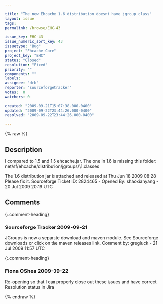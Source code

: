 ```yaml
---

title: "The new Ehcache 1.6 distribution doesnt have jgroup class"
layout: issue
tags: 
permalink: /browse/EHC-43

issue_key: EHC-43
issue_numeric_sort_key: 43
issuetype: "Bug"
project: "Ehcache Core"
project_key: "EHC"
status: "Closed"
resolution: "Fixed"
priority: ""
components: ""
labels: 
assignee: "drb"
reporter: "sourceforgetracker"
votes:  0
watchers: 0

created: "2009-09-21T15:07:38.000-0400"
updated: "2009-09-22T23:44:26.000-0400"
resolved: "2009-09-22T23:44:26.000-0400"

---
```




{% raw %}



## Description

<div markdown="1" class="description">

I compared to 1.5 and 1.6 ehcache.jar.  The one in 1.6 is missing this folder:  net/sf/ehcache/distribution/jgroups/\1.classes

The 1.6 distribution jar is attached and released at Thu Jun 18 2009 08:28
Please fix it.
Sourceforge Ticket ID: 2824465 - Opened By: shaoxianyang - 20 Jul 2009 20:19 UTC

</div>

## Comments


{:.comment-heading}
### **Sourceforge Tracker** <span class="date">2009-09-21</span>

<div markdown="1" class="comment">

JGroups is now a separate download and maven module. See Sourceforge downloads or click on the maven releases link.
Comment by: gregluck - 21 Jul 2009 11:57 UTC

</div>


{:.comment-heading}
### **Fiona OShea** <span class="date">2009-09-22</span>

<div markdown="1" class="comment">

Re-opening so that I can properly close out these issues and have correct Resolution status in Jira

</div>



{% endraw %}

